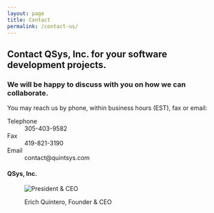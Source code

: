 ```yaml
---
layout: page
title: Contact
permalink: /contact-us/
---
```



<h2>Contact QSys, Inc. for your software development projects.</h2>
<h3>We will be happy to discuss with you on how we can collaborate.</h3>
<div class="row">
  <div class="col-sm-5 col-md-3">
    <article itemscope itemtype="http://schema.org/Organization">
      <p>You may reach us by phone, within business hours (EST), fax or email:</p>
      <dl>
        <dt>
          Telephone
        </dt>
        <dd itemprop="tel">305-403-9582</dd>
        <dt>
          Fax
        </dt>
        <dd itemprop="fax">419-821-3190</dd>
        <dt>
          Email
        </dt>
        <dd itemprop="email">contact@quintsys.com</dd>
      </dl>
      <h4 itemprop="name"><strong>QSys, Inc.</strong></h4>
    </article>
  </div>
  <div class="col-sm-3 col-md-2 col-sm-offset-4 col-md-offset-7">
    <figure class="thumbnail">
      <img src="http://m.c.lnkd.licdn.com/mpr/mpr/shrink_200_200/p/3/000/1c8/263/3d6facc.jpg" alt="President & CEO" />
      <div class="caption">
        <p>Erich Quintero, Founder & CEO</p>
      </div>
    </figure>
  </div>
</div>